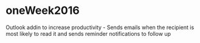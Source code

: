 # oneWeek2016
Outlook addin to increase productivity - Sends emails when the recipient is most likely to read it and sends reminder notifications to follow up
